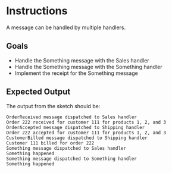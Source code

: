 # Instructions

A message can be handled by multiple handlers.

## Goals

- Handle the Something message with the Sales handler
- Handle the Something message with the Something handler
- Implement the receipt for the Something message

## Expected Output

The output from the sketch should be:

    OrderReceived message dispatched to Sales handler
    Order 222 received for customer 111 for products 1, 2, and 3
    OrderAccepted message dispatched to Shipping handler
    Order 222 accepted for customer 111 for products 1, 2, and 3
    CustomerBilled message dispatched to Shipping handler
    Customer 111 billed for order 222
    Something message dispatched to Sales handler
    Something happened
    Something message dispatched to Something handler
    Something happened

